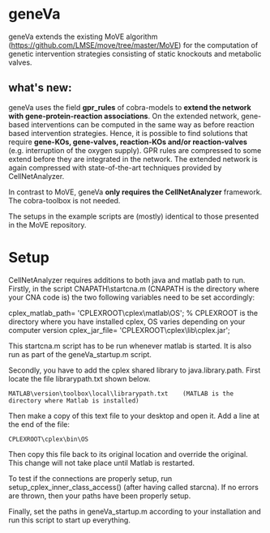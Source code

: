 # geneVa

geneVa extends the existing MoVE algorithm (https://github.com/LMSE/move/tree/master/MoVE) for the computation of genetic intervention strategies consisting of static knockouts and metabolic valves. 

## what's new:

geneVa uses the field **gpr_rules** of cobra-models to **extend the network with gene-protein-reaction associations**. On the extended network, gene-based interventions can be computed in the same way as before reaction based intervention strategies. Hence, it is possible to find solutions that require **gene-KOs, gene-valves, reaction-KOs and/or reaction-valves** (e.g. interruption of the oxygen supply). GPR rules are compressed to some extend before they are integrated in the network. The extended network is again compressed with state-of-the-art techniques provided by CellNetAnalyzer. 

In contrast to MoVE, geneVa **only requires the CellNetAnalyzer** framework. The cobra-toolbox is not needed.

The setups in the example scripts are (mostly) identical to those presented in the MoVE repository.

# Setup

CellNetAnalyzer requires additions to both java and matlab path to run. Firstly, in the script CNAPATH\startcna.m (CNAPATH is the directory where your CNA code is) the two following variables need to be set accordingly:

cplex_matlab_path= 'CPLEXROOT\cplex\matlab\OS'; % CPLEXROOT is the directory where you have installed cplex, OS varies depending on your computer version
cplex_jar_file= 'CPLEXROOT\cplex\lib\cplex.jar';

This startcna.m script has to be run whenever matlab is started. It is also run as part of the geneVa_startup.m script.

Secondly, you have to add the cplex shared library to java.library.path. First locate the file librarypath.txt shown below.

	MATLAB\version\toolbox\local\librarypath.txt	(MATLAB is the directory where Matlab is installed)
	
Then make a copy of this text file to your desktop and open it. Add a line at the end of the file:

	CPLEXROOT\cplex\bin\OS	

Then copy this file back to its original location and override the original. This change will not take place until Matlab is restarted.

To test if the connections are properly setup, run setup_cplex_inner_class_access() (after having called starcna). If no errors are thrown, then your paths have been properly setup.

Finally, set the paths in geneVa_startup.m according to your installation and run this script to start up everything.
